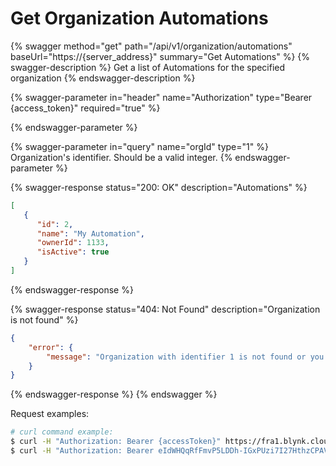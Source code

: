 # Get Organization Automations

{% swagger method="get" path="/api/v1/organization/automations" baseUrl="https://{server_address}" summary="Get Automations" %}
{% swagger-description %}
Get a list of Automations for the specified organization
{% endswagger-description %}

{% swagger-parameter in="header" name="Authorization" type="Bearer {access_token}" required="true" %}

{% endswagger-parameter %}

{% swagger-parameter in="query" name="orgId" type="1" %}
Organization's identifier. Should be a valid integer.
{% endswagger-parameter %}

{% swagger-response status="200: OK" description="Automations" %}
```json
[
   {
      "id": 2,
      "name": "My Automation",
      "ownerId": 1133,
      "isActive": true
   }
]
```
{% endswagger-response %}

{% swagger-response status="404: Not Found" description="Organization is not found" %}
```json
{
    "error": {
        "message": "Organization with identifier 1 is not found or you don't have access to it."
    }
}
```
{% endswagger-response %}
{% endswagger %}

Request examples:

```bash
# curl command example:
$ curl -H "Authorization: Bearer {accessToken}" https://fra1.blynk.cloud/api/v1/organization/automations
$ curl -H "Authorization: Bearer eIdWHQqRfFmvP5LDDh-IGxPUzi7I27HthzCPAVmS" https://fra1.blynk.cloud/api/v1/organization/automations
```

